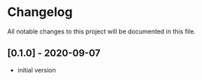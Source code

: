 # Changelog
All notable changes to this project will be documented in this file.

## [0.1.0] - 2020-09-07

- initial version
